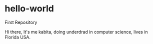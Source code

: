 # hello-world
First Repository



Hi there,
It's me kabita, doing underdrad in computer science, lives in Florida USA. 
